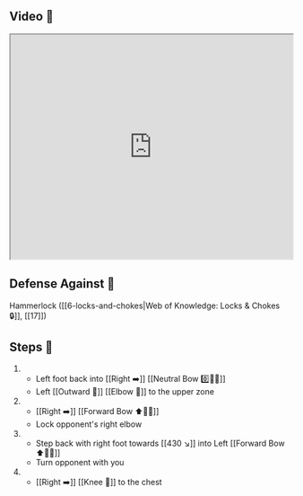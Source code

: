 ## Video 🎥

<iframe src="https://www.youtube.com/embed/-lpvjG0gD0E" width="100%" height="400"></iframe>

## Defense Against 🤺

Hammerlock ([[6-locks-and-chokes|Web of Knowledge: Locks & Chokes 🔒]], [[17]])

## Steps 👣

1. - Left foot back into [[Right ➡️]] [[Neutral Bow 0️⃣🧍‍♂️]]
    - Left [[Outward 🔼]] [[Elbow 💪]] to the upper zone
2. - [[Right ➡️]] [[Forward Bow ⬆️🧍‍♂️]]
    - Lock opponent's right elbow
3. - Step back with right foot towards [[430 ↘️]] into Left [[Forward Bow ⬆️🧍‍♂️]]
    - Turn opponent with you
4. - [[Right ➡️]] [[Knee 🦵]] to the chest
